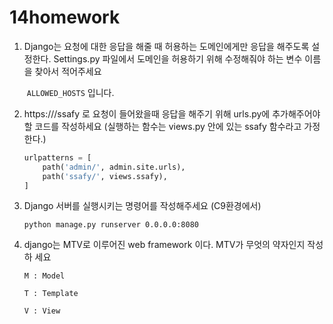 # 14homework



1. Django는 요청에 대한 응답을 해줄 때 허용하는 도메인에게만 응답을 해주도록
     설정한다. Settings.py 파일에서 도메인을 허용하기 위해 수정해줘야 하는 변수
       이름을 찾아서 적어주세요

     ​	`ALLOWED_HOSTS`  입니다.


2. https://<your-server-url>/ssafy 로 요청이 들어왔을때 응답을 해주기 위해
     urls.py에 추가해주어야 할 코드를 작성하세요 (실행하는 함수는 views.py 안에
       있는 ssafy 함수라고 가정한다.)

     ```python
     urlpatterns = [
         path('admin/', admin.site.urls),
         path('ssafy/', views.ssafy),
     ]
     ```



3. Django 서버를 실행시키는 명령어를 작성해주세요 (C9환경에서)

   `python manage.py runserver 0.0.0.0:8080`




4. django는 MTV로 이루어진 web framework 이다. MTV가 무엇의 약자인지 작성하
     세요

       M : Model

       T : Template

       V : View